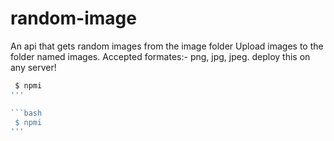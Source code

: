# random-image
An api that gets random images from the image folder
 Upload images to the folder named images. Accepted formates:- png, jpg, jpeg.
 deploy this on any server!

```bash
 $ npmi
'''

```bash
 $ npmi
'''
